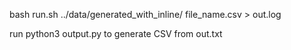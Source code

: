 bash run.sh ../data/generated_with_inline/ file_name.csv > out.log

run python3 output.py to generate CSV from out.txt
